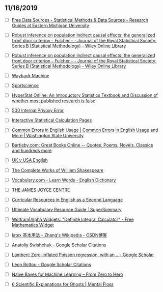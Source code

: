 ## 11/16/2019

- [ ] [Free Data Sources - Statistical Methods & Data Sources - Research Guides at Eastern Michigan University](https://guides.emich.edu/data/free-data)

- [ ] [Robust inference on population indirect causal effects: the generalized front door criterion - Fulcher - - Journal of the Royal Statistical Society: Series B (Statistical Methodology) - Wiley Online Library](https://rss.onlinelibrary.wiley.com/doi/pdf/10.1111/rssb.12345)

- [ ] [Robust inference on population indirect causal effects: the generalized front door criterion - Fulcher - - Journal of the Royal Statistical Society: Series B (Statistical Methodology) - Wiley Online Library](https://rss.onlinelibrary.wiley.com/doi/full/10.1111/rssb.12345)

- [ ] [Wayback Machine](https://web.archive.org/web/20070703201725/http://www.stat.ucla.edu/history/)

- [ ] [Sportscience](http://www.sportsci.org/resource/stats/index.html)

- [ ] [HyperStat Online: An Introductory Statistics Textbook and Discussion of whether most published research is false](http://davidmlane.com/hyperstat/)

- [ ] [500 Internal Privoxy Error](http://stat-www.berkeley.edu/~stark/SticiGui/Text/gloss.htm)

- [ ] [Interactive Statistical Calculation Pages](https://statpages.info/)

- [ ] [Common Errors in English Usage | Common Errors in English Usage and More | Washington State University](https://brians.wsu.edu/common-errors-in-english-usage/)

- [ ] [Bartleby.com: Great Books Online -- Quotes, Poems, Novels, Classics and hundreds more](https://www.bartleby.com/index.html)

- [ ] [UK v USA English](http://www.vivquarry.com/wkshts/usavuk.html)

- [ ] [The Complete Works of William Shakespeare](http://shakespeare.mit.edu/)

- [ ] [Vocabulary.com - Learn Words - English Dictionary](https://www.vocabulary.com/)

- [ ] [THE JAMES JOYCE CENTRE](https://jamesjoyce.ie/)

- [ ] [Curricular Resources in English as a Second Language](https://www.cln.org/subjects/esl_cur.html)

- [ ] [Ultimate Vocabulary Resource Guide | SuperSummary](http://www.supersummary.com/vocabulary-guide/)

- [ ] [Wolfram|Alpha Widgets: "Definite Integral Calculator" - Free Mathematics Widget](https://www.wolframalpha.com/widgets/view.jsp?id=8ab70731b1553f17c11a3bbc87e0b605)

- [ ] [latex 基本用法 - Zhang's Wikipedia - CSDN博客](https://blog.csdn.net/lanchunhui/article/details/49725819)

- [ ] [Anatoliy Swishchuk - Google Scholar Citations](https://scholar.google.ca/citations?user=ttXDjd4AAAAJ&hl=en)

- [ ] [Lambert: Zero-inflated Poisson regression, with an... - Google Scholar](https://scholar.google.com/scholar_lookup?journal=Technometrics&title=Zero-inflated+poisson+regression,+with+an+application+to+defects+in+manufacturing&author=D+Lambert&volume=34&issue=1&publication_year=1992&pages=1-14)

- [ ] [Leon Bottou - Google Scholar Citations](https://scholar.google.com/citations?user=kbN88gsAAAAJ)

- [ ] [Naïve Bayes for Machine Learning – From Zero to Hero](https://blog.floydhub.com/naive-bayes-for-machine-learning/)

- [ ] [6 Scientific Explanations for Ghosts | Mental Floss](https://www.mentalfloss.com/article/70293/6-scientific-explanations-ghosts)
